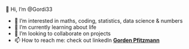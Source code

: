 👋 Hi, I’m @Gordi33
- 👀 I’m interested in maths, coding, 
statistics, data science & numbers
- 🌱 I’m currently learning about life
- 💞️ I’m looking to collaborate on projects
- 📫 How to reach me: check out linkedIn [**Gorden Pfitzmann**](https://www.linkedin.com/in/gorden-pfitzmann-5b2a7017a/)

<!---
Gordi33/Gordi33 is a ✨ special ✨ repository because its `README.md` (this file) appears on your GitHub profile.
You can click the Preview link to take a look at your changes.
--->

